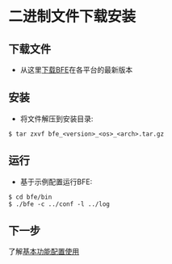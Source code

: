# 二进制文件下载安装

## 下载文件

- 从这里[下载BFE](https://github.com/baidu/bfe/releases)在各平台的最新版本

## 安装

- 将文件解压到安装目录:

```
$ tar zxvf bfe_<version>_<os>_<arch>.tar.gz
```

## 运行

- 基于示例配置运行BFE:

```
$ cd bfe/bin
$ ./bfe -c ../conf -l ../log
```

## 下一步
了解[基本功能配置使用](../example/guide.md)
